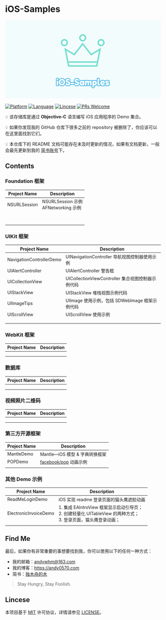# iOS-Samples

<p align="center" >
  <img src="header.png" alt="iOS-Samples" title="iOS-Samples">
</p>


[![Platform](https://img.shields.io/badge/platform-ios-lightgrey)](https://developer.apple.com/iphone/)
[![Language](https://img.shields.io/badge/language-Objective--C-informational)](https://developer.apple.com/library/archive/documentation/Cocoa/Conceptual/ProgrammingWithObjectiveC/Introduction/Introduction.html)
[![Lincese](https://img.shields.io/badge/License-MIT-informational)](https://www.apache.org/licenses/LICENSE-2.0.html)
[![PRs Welcome](https://img.shields.io/badge/PRs-welcome-brightgreen.svg?style=flat-square)](http://makeapullrequest.com)



💡 该存储库是通过 **Objective-C** 语言编写 iOS 应用程序的 Demo 集合。

💡 如果你发现我的 GitHub 仓库下很多之前的 repository 被删除了，你应该可以在这里面找到它们。

💡 本仓库下的 README 文档可能存在未及时更新的情况，如果有文档更新，一般会最先更新到我的 [简书账号](https://www.jianshu.com/u/84c5fadc7c18)下。



## Contents

### Foundation 框架

| Project Name | Description                            |
| ------------ | -------------------------------------- |
| NSURLSession | NSURLSession 示例<br>AFNetworking 示例 |
|              |                                        |
|              |                                        |
|              |                                        |
|              |                                        |
|              |                                        |
|              |                                        |
|              |                                        |
|              |                                        |



### UIKit 框架

| Project Name             | Description                                       |
| ------------------------ | ------------------------------------------------- |
| NavigationControllerDemo | UINavigationController 导航视图控制器使用示例     |
| UIAlertController        | UIAlertController 警告框                          |
| UICollectionView         | UICollectionViewController 集合视图控制器示例代码 |
| UIStackView              | UIStackView 堆栈视图示例代码                      |
| UIImageTips              | UIImage 使用示例，包括 SDWebImage 框架示例代码    |
| UIScrollView             | UIScrollView 使用示例                             |
|                          |                                                   |
|                          |                                                   |
|                          |                                                   |



### WebKit 框架

| Project Name | Description |
| ------------ | ----------- |
|              |             |
|              |             |
|              |             |



### 数据库

| Project Name | Description |
| ------------ | ----------- |
|              |             |
|              |             |
|              |             |



### 视频照片二维码

| Project Name | Description |
| ------------ | ----------- |
|              |             |
|              |             |
|              |             |



### 第三方开源框架

| Project Name | Description                                              |
| ------------ | -------------------------------------------------------- |
| MantleDemo   | Mantle—iOS 模型 & 字典转换框架                           |
| POPDemo      | [facebook/pop](https://github.com/facebook/pop) 动画示例 |
|              |                                                          |



### 其他 Demo 示例

| Project Name          | Description                                                  |
| --------------------- | ------------------------------------------------------------ |
| ReadMeLoginDemo       | iOS 实现 readme 登录页面的猫头鹰遮脸动画                     |
| ElectronicInvoiceDemo | 1. 集成 EAIntroView 框架显示启动引导页；<br> 2. 创建轻量化 UITableView 的两种方式；<br> 3. 登录页面，猫头鹰登录动画； |
|                       |                                                              |

## Find Me

最后，如果你有非常重要的事想要找到我，你可以使用以下的任何一种方式：

* 我的邮箱：<andywhm@163.com>
* 我的博客：<https://andy0570.com>
* 简书：[独木舟的木](https://www.jianshu.com/u/84c5fadc7c18)

> Stay Hungry, Stay Foolish.



## Lincese

本项目基于 [MIT](https://opensource.org/licenses/MIT) 许可协议，详情请参见 [LICENSE](https://github.com/Andy0570/iOS-Samples/blob/master/LICENSE)。

